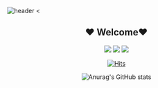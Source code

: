 ![header](https://capsule-render.vercel.app/api?type=wave&color=auto&height=150&section=header)
<

<h2 align=center>
❤️ Welcome❤️
</h2>



<div align=center>

  
<img src="https://img.shields.io/badge/iOS-black?style=flat&logo=Apple&logoColor=white"/>

<img src="https://img.shields.io/badge/Swift-orange?style=flat&logo=Swift&logoColor=white"/>

<img src="https://img.shields.io/badge/ObjC-blue?style=flat"/>

</div>

<div align=center>

[![Hits](https://hits.seeyoufarm.com/api/count/incr/badge.svg?url=https%3A%2F%2Fgithub.com%2Fgjbae1212%2Fhit-counter&count_bg=%238100C7&title_bg=%235A5A5A&icon=&icon_color=%23E7E7E7&title=hits&edge_flat=false&logo=Github&logoColor=white)](https://hits.seeyoufarm.com)

</div>

<div align=center>
  
![Anurag's GitHub stats](https://github-readme-stats.vercel.app/api?username=lxxyeon&show_icons=false&theme=material-palenight&hide=stars)

</div>



<!--
**lxxyeon/lxxyeon** is a ✨ _special_ ✨ repository because its `README.md` (this file) appears on your GitHub profile.

Here are some ideas to get you started:

- 🔭 I’m currently working on ...
- 🌱 I’m currently learning ...
- 👯 I’m looking to collaborate on ...
- 🤔 I’m looking for help with ...
- 💬 Ask me about ...
- 📫 How to reach me: ...
- 😄 Pronouns: ...
- ⚡ Fun fact: ...
-->
